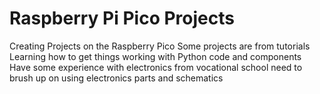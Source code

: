 # Raspberry Pi Pico Projects
Creating Projects on the Raspberry Pico
Some projects are from tutorials
Learning how to get things working with Python code and components
Have some experience with electronics from vocational school
need to brush up on using electronics parts and schematics

